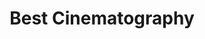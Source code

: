 ---
title: "Best Cinematography"
edition: 2007
winner: Roger Deakins
kind: "technical"
film: jesse-james.md
image: https://m.media-amazon.com/images/M/MV5BMjEyNDc3MDgyMF5BMl5BanBnXkFtZTcwMTU1NTQzMw@@._V1_.jpg
type: award
weight: 9
---